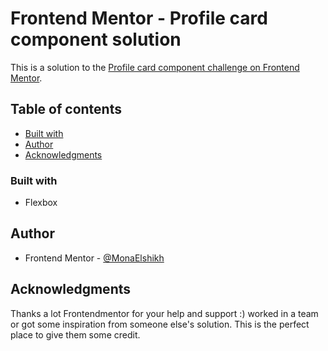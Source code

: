 # Frontend Mentor - Profile card component solution

This is a solution to the [Profile card component challenge on Frontend Mentor](https://www.frontendmentor.io/challenges/profile-card-component-cfArpWshJ).

## Table of contents

- [Built with](#built-with)
- [Author](#author)
- [Acknowledgments](#acknowledgments)

### Built with

- Flexbox

## Author

- Frontend Mentor - [@MonaElshikh](https://www.frontendmentor.io/profile/MonaElshikh)

## Acknowledgments

Thanks a lot Frontendmentor for your help and support :) worked in a team or got some inspiration from someone else's solution. This is the perfect place to give them some credit.
